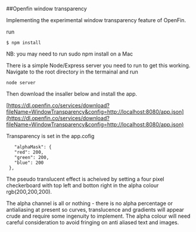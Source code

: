 ##Openfin window transparency

Implementing the experimental window transparency feature of OpenFin.

run 
```
$ npm install
```

NB: you may need to run sudo npm install on a Mac


There is a simple Node/Express server you need to run to get this working. Navigate to the root directory in the termainal and run 
```
node server
```

Then download the insaller below and install the app. 

[https://dl.openfin.co/services/download?fileName=WindowTransparency&config=http://localhost:8080/app.json](https://dl.openfin.co/services/download?fileName=WindowTransparency&config=http://localhost:8080/app.json)

Transparency is set in the app.cofig 

```
   "alphaMask": {
   "red": 200,
   "green": 200,
   "blue": 200
 },
```

The pseudo translucent effect is acheived by setting a four pixel checkerboard with top left and botton right in the alpha colour rgb(200,200,200). 

The alpha channel is all or nothing - there is no alpha percentage or antialiasing at present so curves, translucence and gradients will appear crude and require some ingenuity to implement. The alpha colour will need careful consideration to avoid fringing on anti aliased text and images.
